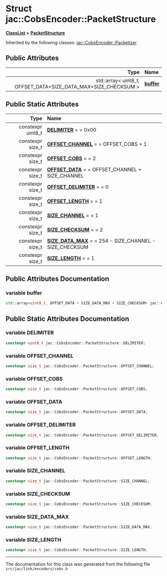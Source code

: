 
# Struct jac::CobsEncoder::PacketStructure



[**ClassList**](annotated.md) **>** [**PacketStructure**](structjac_1_1CobsEncoder_1_1PacketStructure.md)










Inherited by the following classes: [jac::CobsEncoder::Packetizer](classjac_1_1CobsEncoder_1_1Packetizer.md)








## Public Attributes

| Type | Name |
| ---: | :--- |
|  std::array&lt; uint8\_t, OFFSET\_DATA+SIZE\_DATA\_MAX+SIZE\_CHECKSUM &gt; | [**buffer**](#variable-buffer)  <br> |

## Public Static Attributes

| Type | Name |
| ---: | :--- |
|  constexpr uint8\_t | [**DELIMITER**](#variable-delimiter)   = = 0x00<br> |
|  constexpr size\_t | [**OFFSET\_CHANNEL**](#variable-offset_channel)   = = OFFSET\_COBS + 1<br> |
|  constexpr size\_t | [**OFFSET\_COBS**](#variable-offset_cobs)   = = 2<br> |
|  constexpr size\_t | [**OFFSET\_DATA**](#variable-offset_data)   = = OFFSET\_CHANNEL + SIZE\_CHANNEL<br> |
|  constexpr size\_t | [**OFFSET\_DELIMITER**](#variable-offset_delimiter)   = = 0<br> |
|  constexpr size\_t | [**OFFSET\_LENGTH**](#variable-offset_length)   = = 1<br> |
|  constexpr size\_t | [**SIZE\_CHANNEL**](#variable-size_channel)   = = 1<br> |
|  constexpr size\_t | [**SIZE\_CHECKSUM**](#variable-size_checksum)   = = 2<br> |
|  constexpr size\_t | [**SIZE\_DATA\_MAX**](#variable-size_data_max)   = = 254 - SIZE\_CHANNEL - SIZE\_CHECKSUM<br> |
|  constexpr size\_t | [**SIZE\_LENGTH**](#variable-size_length)   = = 1<br> |









## Public Attributes Documentation


### variable buffer 

```C++
std::array<uint8_t, OFFSET_DATA + SIZE_DATA_MAX + SIZE_CHECKSUM> jac::CobsEncoder::PacketStructure::buffer;
```



## Public Static Attributes Documentation


### variable DELIMITER 

```C++
constexpr uint8_t jac::CobsEncoder::PacketStructure::DELIMITER;
```




### variable OFFSET\_CHANNEL 

```C++
constexpr size_t jac::CobsEncoder::PacketStructure::OFFSET_CHANNEL;
```




### variable OFFSET\_COBS 

```C++
constexpr size_t jac::CobsEncoder::PacketStructure::OFFSET_COBS;
```




### variable OFFSET\_DATA 

```C++
constexpr size_t jac::CobsEncoder::PacketStructure::OFFSET_DATA;
```




### variable OFFSET\_DELIMITER 

```C++
constexpr size_t jac::CobsEncoder::PacketStructure::OFFSET_DELIMITER;
```




### variable OFFSET\_LENGTH 

```C++
constexpr size_t jac::CobsEncoder::PacketStructure::OFFSET_LENGTH;
```




### variable SIZE\_CHANNEL 

```C++
constexpr size_t jac::CobsEncoder::PacketStructure::SIZE_CHANNEL;
```




### variable SIZE\_CHECKSUM 

```C++
constexpr size_t jac::CobsEncoder::PacketStructure::SIZE_CHECKSUM;
```




### variable SIZE\_DATA\_MAX 

```C++
constexpr size_t jac::CobsEncoder::PacketStructure::SIZE_DATA_MAX;
```




### variable SIZE\_LENGTH 

```C++
constexpr size_t jac::CobsEncoder::PacketStructure::SIZE_LENGTH;
```




------------------------------
The documentation for this class was generated from the following file `src/jac/link/encoders/cobs.h`